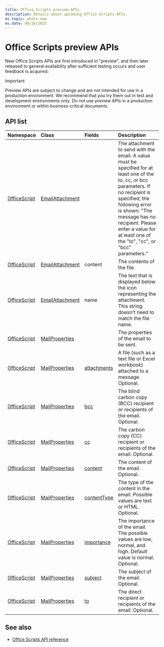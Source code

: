 ```yaml
---
title: Office Scripts preview APIs
description: Details about upcoming Office Scripts APIs.
ms.topic: whats-new
ms.date: 08/26/2025
---
```


# Office Scripts preview APIs

New Office Scripts APIs are first introduced in "preview", and then later released to general availability after sufficient testing occurs and user feedback is acquired.

> [!IMPORTANT]
> Preview APIs are subject to change and are not intended for use in a production environment. We recommend that you try them out in test and development environments only. Do not use preview APIs in a production environment or within business-critical documents.

## API list

| Namespace | Class | Fields | Description |
|:---|:---|:---|:---|
| [OfficeScript](/javascript/api/office-scripts/officescript) | [EmailAttachment](/javascript/api/office-scripts/officescript/officescript.emailattachment) | | The attachment to send with the email. A value must be specified for at least one of the to, cc, or bcc parameters. If no recipient is specified, the following error is shown: "The message has no recipient. Please enter a value for at least one of the "to", "cc", or "bcc" parameters." |
| [OfficeScript](/javascript/api/office-scripts/officescript) | [EmailAttachment](/javascript/api/office-scripts/officescript/officescript.emailattachment) | content | The contents of the file. |
| [OfficeScript](/javascript/api/office-scripts/officescript) | [EmailAttachment](/javascript/api/office-scripts/officescript/officescript.emailattachment) | name | The text that is displayed below the icon representing the attachment. This string doesn't need to match the file name. |
| [OfficeScript](/javascript/api/office-scripts/officescript) | [MailProperties](/javascript/api/office-scripts/officescript/officescript.mailproperties) | | The properties of the email to be sent. |
| [OfficeScript](/javascript/api/office-scripts/officescript) | [MailProperties](/javascript/api/office-scripts/officescript/officescript.mailproperties) | [attachments](/javascript/api/office-scripts/officescript/officescript.mailproperties#officescript-officescript-mailproperties-attachments-member) | A file (such as a text file or Excel workbook) attached to a message. Optional. |
| [OfficeScript](/javascript/api/office-scripts/officescript) | [MailProperties](/javascript/api/office-scripts/officescript/officescript.mailproperties) | [bcc](/javascript/api/office-scripts/officescript/officescript.mailproperties#officescript-officescript-mailproperties-bcc-member) | The blind carbon copy (BCC) recipient or recipients of the email. Optional. |
| [OfficeScript](/javascript/api/office-scripts/officescript) | [MailProperties](/javascript/api/office-scripts/officescript/officescript.mailproperties) | [cc](/javascript/api/office-scripts/officescript/officescript.mailproperties#officescript-officescript-mailproperties-cc-member) | The carbon copy (CC) recipient or recipients of the email. Optional. |
| [OfficeScript](/javascript/api/office-scripts/officescript) | [MailProperties](/javascript/api/office-scripts/officescript/officescript.mailproperties) | [content](/javascript/api/office-scripts/officescript/officescript.mailproperties#officescript-officescript-mailproperties-content-member) | The content of the email. Optional. |
| [OfficeScript](/javascript/api/office-scripts/officescript) | [MailProperties](/javascript/api/office-scripts/officescript/officescript.mailproperties) | [contentType](/javascript/api/office-scripts/officescript/officescript.mailproperties#officescript-officescript-mailproperties-contentType-member) | The type of the content in the email. Possible values are text or HTML. Optional. |
| [OfficeScript](/javascript/api/office-scripts/officescript) | [MailProperties](/javascript/api/office-scripts/officescript/officescript.mailproperties) | [importance](/javascript/api/office-scripts/officescript/officescript.mailproperties#officescript-officescript-mailproperties-importance-member) | The importance of the email. The possible values are low, normal, and high. Default value is normal. Optional. |
| [OfficeScript](/javascript/api/office-scripts/officescript) | [MailProperties](/javascript/api/office-scripts/officescript/officescript.mailproperties) | [subject](/javascript/api/office-scripts/officescript/officescript.mailproperties#officescript-officescript-mailproperties-subject-member) | The subject of the email. Optional. |
| [OfficeScript](/javascript/api/office-scripts/officescript) | [MailProperties](/javascript/api/office-scripts/officescript/officescript.mailproperties) | [to](/javascript/api/office-scripts/officescript/officescript.mailproperties#officescript-officescript-mailproperties-to-member) | The direct recipient or recipients of the email. Optional. |

## See also

- [Office Scripts API reference](overview.md)
